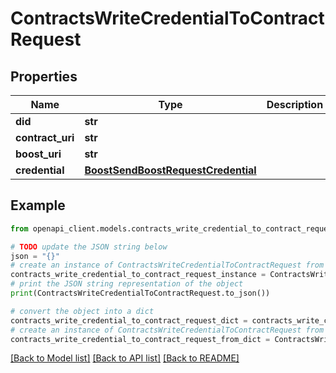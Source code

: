 # ContractsWriteCredentialToContractRequest


## Properties

Name | Type | Description | Notes
------------ | ------------- | ------------- | -------------
**did** | **str** |  | 
**contract_uri** | **str** |  | 
**boost_uri** | **str** |  | 
**credential** | [**BoostSendBoostRequestCredential**](BoostSendBoostRequestCredential.md) |  | 

## Example

```python
from openapi_client.models.contracts_write_credential_to_contract_request import ContractsWriteCredentialToContractRequest

# TODO update the JSON string below
json = "{}"
# create an instance of ContractsWriteCredentialToContractRequest from a JSON string
contracts_write_credential_to_contract_request_instance = ContractsWriteCredentialToContractRequest.from_json(json)
# print the JSON string representation of the object
print(ContractsWriteCredentialToContractRequest.to_json())

# convert the object into a dict
contracts_write_credential_to_contract_request_dict = contracts_write_credential_to_contract_request_instance.to_dict()
# create an instance of ContractsWriteCredentialToContractRequest from a dict
contracts_write_credential_to_contract_request_from_dict = ContractsWriteCredentialToContractRequest.from_dict(contracts_write_credential_to_contract_request_dict)
```
[[Back to Model list]](../README.md#documentation-for-models) [[Back to API list]](../README.md#documentation-for-api-endpoints) [[Back to README]](../README.md)


